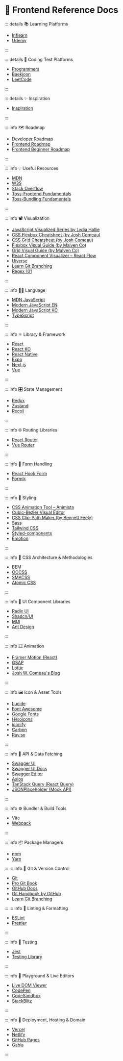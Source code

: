 # 📑 Frontend Reference Docs

::: details 📚 Learning Platforms

- [Inflearn](https://www.inflearn.com/)
- [Udemy](https://www.udemy.com/)

:::

::: details 🧠 Coding Test Platforms

- [Programmers](https://school.programmers.co.kr/)
- [Baekjoon](https://www.acmicpc.net/)
- [LeetCode](https://leetcode.com/)

:::

::: details ✨ Inspiration

- [Inspiration](#)

:::

::: info 🗺️ Roadmap

- [Developer Roadmap](https://github.com/kamranahmedse/developer-roadmap?tab=readme-ov-file)
- [Frontend Roadmap](https://roadmap.sh/frontend)
- [Frontend Beginner Roadmap](https://roadmap.sh/frontend?r=frontend-beginner)

:::

::: info 💡 Useful Resources

- [MDN](https://developer.mozilla.org/ko/)
- [W3S](https://www.w3schools.com/)
- [Stack Overflow](https://stackoverflow.com/)
- [Toss-Frontend Fundamentals](https://frontend-fundamentals.com/code-quality/)
- [Toss-Bundling Fundamentals](https://frontend-fundamentals.com/bundling/)

:::

::: info 📽 Visualization

- [JavaScript Visualized Series by Lydia Hallie](https://dev.to/lydiahallie#javascript-visualized)
- [CSS Flexbox Cheatsheet (by Josh Comeau)](https://www.joshwcomeau.com/css/interactive-guide-to-flexbox/)
- [CSS Grid Cheatsheet (by Josh Comeau)](https://www.joshwcomeau.com/css/interactive-guide-to-grid/)
- [Flexbox Visual Guide (by Malven Co)](https://flexbox.malven.co/)
- [Grid Visual Guide (by Malven Co)](https://grid.malven.co/)
- [React Component Visualizer – React Flow](https://reactflow.dev/)
- [Uiverse](https://uiverse.io/)
- [Learn Git Branching](https://learngitbranching.js.org/)
- [Regex 101](https://regex101.com/)

:::

::: info 👩‍💻 Language

- [MDN JavaScript](https://developer.mozilla.org/ko/docs/Web/JavaScript)
- [Modern JavaScript EN](https://javascript.info/)
- [Modern JavaScript KO](https://ko.javascript.info/)
- [TypeScript](https://www.typescriptlang.org/ko/docs/handbook/intro.html)

:::

::: info ⚛️ Library & Framework

- [React](https://react.dev/)
- [React KO](https://ko.react.dev/)
- [React Native](https://reactnative.dev/)
- [Expo](https://docs.expo.dev/)
- [Next.js](https://nextjs.org/docs)
- [Vue](https://vuejs.org/guide/introduction.html)

:::

::: info 🎛 State Management

- [Redux](https://redux.js.org/)
- [Zustand](https://zustand.docs.pmnd.rs/getting-started/introduction)
- [Recoil](https://recoiljs.org/docs/introduction/getting-started/)

:::

::: info 🌐 Routing Libraries

- [React Router](https://reactrouter.com/en/main)
- [Vue Router](https://router.vuejs.org/)

:::

::: info 📝 Form Handling

- [React Hook Form](https://react-hook-form.com/)
- [Formik](https://formik.org/)

:::

::: info 🎨 Styling

- [CSS Animation Tool – Animista](https://animista.net/)
- [Cubic-Bezier Visual Editor](https://cubic-bezier.com/)
- [CSS Clip-Path Maker (by Bennett Feely)](https://bennettfeely.com/clippy/)
- [Sass](https://sass-lang.com/documentation)
- [Tailwind CSS](https://tailwindcss.com/docs/installation/using-vite)
- [Styled-components](https://styled-components.com/docs)
- [Emotion](https://emotion.sh/docs/introduction)

:::

::: info 🧱 CSS Architecture & Methodologies

- [BEM](https://getbem.com/introduction/)
- [OOCSS](https://github.com/stubbornella/oocss/wiki)
- [SMACSS](https://smacss.com/)
- [Atomic CSS](https://acss.io/)

:::

::: info 🧱 UI Component Libraries

- [Radix UI](https://www.radix-ui.com/docs/primitives/overview/introduction)
- [Shadcn/UI](https://ui.shadcn.dev/)
- [MUI](https://mui.com/)
- [Ant Design](https://ant.design/)

:::

::: info 🎞 Animation

- [Framer Motion (React)](https://www.framer.com/motion/)
- [GSAP](https://gsap.com/docs/v3/)
- [Lottie](https://lottiefiles.com/kr/)
- [Josh W. Comeau's Blog](https://www.joshwcomeau.com/)

:::

::: info 🖼 Icon & Asset Tools

- [Lucide](https://lucide.dev/)
- [Font Awesome](https://fontawesome.com/icons)
- [Google Fonts](https://fonts.google.com/)
- [Heroicons](https://heroicons.com/)
- [iconify](https://icon-sets.iconify.design/)
- [Carbon](https://carbon.now.sh/)
- [Ray.so](https://ray.so/)

:::

::: info 🔌 API & Data Fetching

- [Swagger UI](https://swagger.io/tools/swagger-ui/)
- [Swagger UI Docs](https://swagger.io/docs/open-source-tools/swagger-ui/usage/installation/)
- [Swagger Editor](https://editor.swagger.io/)
- [Axios](https://axios-http.com/docs/intro)
- [TanStack Query (React Query)](https://tanstack.com/query/latest)
- [JSONPlaceholder (Mock API)](https://jsonplaceholder.typicode.com/)

:::

::: info ⚙️ Bundler & Build Tools

- [Vite](https://vite.dev/guide/)
- [Webpack](https://webpack.js.org/concepts/)

:::

::: info 📦 Package Managers

- [npm](https://docs.npmjs.com/)
- [Yarn](https://classic.yarnpkg.com/en/docs/)

:::
::: info 🌱 Git & Version Control

- [Git](https://git-scm.com/doc)
- [Pro Git Book](https://git-scm.com/book/en/v2)
- [GitHub Docs](https://docs.github.com/en)
- [Git Handbook by GitHub](https://guides.github.com/introduction/git-handbook/)
- [Learn Git Branching](https://learngitbranching.js.org/)

:::
::: info 🧹 Linting & Formatting

- [ESLint](https://eslint.org/docs/latest/)
- [Prettier](https://prettier.io/docs/en/index.html)

:::

::: info 🧪 Testing

- [Jest](https://jestjs.io/docs/getting-started)
- [Testing Library](https://testing-library.com/docs/)

:::

::: info 🛝 Playground & Live Editors

- [Live DOM Viewer](https://software.hixie.ch/utilities/js/live-dom-viewer/)
- [CodePen](https://codepen.io/)
- [CodeSandbox](https://codesandbox.io/)
- [StackBlitz](https://stackblitz.com/)

:::

::: info 🚀 Deployment, Hosting & Domain

- [Vercel](https://vercel.com/docs)
- [Netlify](https://docs.netlify.com/)
- [GitHub Pages](https://docs.github.com/en/pages)
- [Gabia](https://www.gabia.com/)

:::
